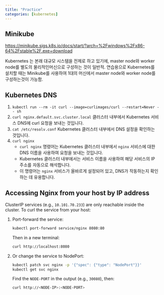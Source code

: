 ```yaml
---
title: "Practice"
categories: [kubernetes]
---
```


## Minikube

https://minikube.sigs.k8s.io/docs/start/?arch=%2Fwindows%2Fx86-64%2Fstable%2F.exe+download

Kubernetes 는 본래 대규모 시스템을 전제로 하고 있기에, master node와 worker node를 별도의
물리적인머신으로 구성하는 것이 일반적. 연습용으로 Kubernetes를 설치할 때는 Minikube를 사용하여 1대의
머신에서 master node와 worker node를 구성하는것이 가능함.

## Kubernetes DNS

1. `kubectl run --rm -it curl --image=curlimages/curl --restart=Never -- sh`
2. `curl nginx.default.svc.cluster.local` 클러스터 내부에서 Kubernetes 서비스 DNS에 curl 요청을
   보내는 것입니다.
3. `cat /etc/resolv.conf` Kubernetes 클러스터 내부에서 DNS 설정을 확인하는 것입니다.
4. `curl nginx`
   - `curl nginx` 명령어는 Kubernetes 클러스터 내부에서 `nginx` 서비스에 대한 DNS 이름을 사용하여
     요청을 보내는 것입니다.
   - Kubernetes 클러스터 내부에서는 서비스 이름을 사용하여 해당 서비스의 IP 주소를 자동으로
     해석합니다.
   - 이 명령어는 `nginx` 서비스가 올바르게 설정되어 있고, DNS가 작동하는지 확인하는 데 유용합니다.

## Accessing Nginx from your host by IP address

ClusterIP services (e.g., `10.101.70.233`) are only reachable inside the cluster. To curl the
service from your host:

1. Port-forward the service:

   ```bash
   kubectl port-forward service/nginx 8080:80
   ```

   Then in a new terminal:

   ```bash
   curl http://localhost:8080
   ```

2. Or change the service to NodePort:
   ```bash
   kubectl patch svc nginx -p '{"spec": {"type": "NodePort"}}'
   kubectl get svc nginx
   ```
   Find the `NODE-PORT` in the output (e.g., `30080`), then:
   ```bash
   curl http://<NODE-IP>:<NODE-PORT>
   ```
